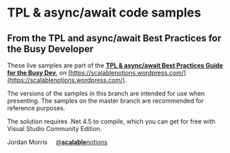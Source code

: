 # TPL & async/await code samples

## From the TPL and async/await Best Practices for the Busy Developer

These live samples are part of the [**TPL & async/await Best Practices Guide for the Busy Dev**](https://scalablenotions.wordpress.com/2015/05/02/tpl-and-asyncawait-best-practices-for-the-busy-developer/), on [https://scalablenotions.wordpress.com/](https://scalablenotions.wordpress.com/).

The versions of the samples in this branch are intended for use when presenting. The samples on the master branch are recommended for reference purposes.

The solution requires .Net 4.5 to compile, which you can get for free with Visual Studio Community Edition.

Jordan Morris &nbsp;&nbsp;&nbsp; [@**scalable**notions](https://twitter.com/scalablenotions)
